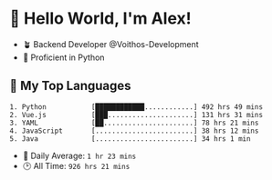 # 👋 Hello World, I'm Alex!

- 🪴 Backend Developer @Voithos-Development
- 🐍 Proficient in Python

## 💚 My Top Languages
```
1. Python           [████████████............] 492 hrs 49 mins
2. Vue.js           [███.....................] 131 hrs 31 mins
3. YAML             [██......................] 78 hrs 21 mins
4. JavaScript       [........................] 38 hrs 12 mins
5. Java             [........................] 34 hrs 1 min
```
- 💪 Daily Average: `1 hr 23 mins`
- 🕑 All Time: `926 hrs 21 mins`